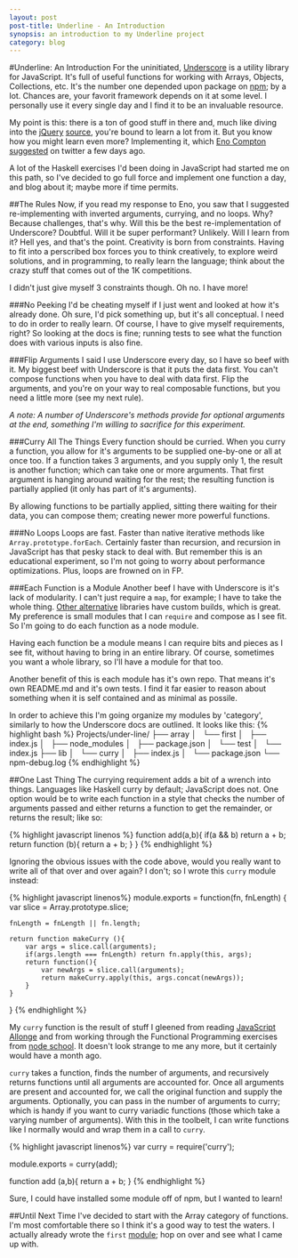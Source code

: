 ```yaml
---
layout: post
post-title: Underline - An Introduction
synopsis: an introduction to my Underline project
category: blog
---   
```


#Underline: An Introduction
For the uninitiated, [Underscore](http://underscorejs.org) is a utility library for JavaScript. It's full of useful functions for working with Arrays, Objects, Collections, etc. It's the number one depended upon package on [npm](https://npmjs.org/browse/depended); by a lot. Chances are, your favorit framework depends on it at some level. I personally use it every single day and I find it to be an invaluable resource.

My point is this: there is a ton of good stuff in there and, much like diving into the [jQuery](http://www.paulirish.com/2010/10-things-i-learned-from-the-jquery-source/) [source](http://www.paulirish.com/2011/11-more-things-i-learned-from-the-jquery-source/), you're bound to learn a lot from it. But you know how you might learn even more? Implementing it, which [Eno Compton](https://twitter.com/username_eno) [suggested](https://twitter.com/username_eno/status/413764143175331840) on twitter a few days ago. 

A lot of the Haskell exercises I'd been doing in JavaScript had started me on this path, so I've decided to go full force and implement one function a day, and blog about it; maybe more if time permits.

##The Rules
Now, if you read my response to Eno, you saw that I suggested re-implementing with inverted arguments, currying, and no loops. Why? Because challenges, that's why. Will this be the best re-implementation of Underscore? Doubtful. Will it be super performant? Unlikely. Will I learn from it? Hell yes, and that's the point. Creativity is born from constraints. Having to fit into a perscribed box forces you to think creatively, to explore weird solutions, and in programming, to really learn the language; think about the crazy stuff that comes out of the 1K competitions.

I didn't just give myself 3 constraints though. Oh no. I have more!

###No Peeking
I'd be cheating myself if I just went and looked at how it's already done. Oh sure, I'd pick something up, but it's all conceptual. I need to do in order to really learn. Of course, I have to give myself requirements, right? So looking at the docs is fine; running tests to see what the function does with various inputs is also fine.

###Flip Arguments
I said I use Underscore every day, so I have so beef with it. My biggest beef with Underscore is that it puts the data first. You can't compose functions when you have to deal with data first. Flip the arguments, and you're on your way to real composable functions, but you need a little more (see my next rule).

_A note: A number of Underscore's methods provide for optional arguments at the end, something I'm willing to sacrifice for this experiment._

###Curry All The Things
Every function should be curried. When you curry a function, you allow for it's arguments to be supplied one-by-one or all at once too. If a function takes 3 arguments, and you supply only 1, the result is another function; which can take one or more arguments. That first argument is hanging around waiting for the rest; the resulting function is partially applied (it only has part of it's arguments).

By allowing functions to be partially applied, sitting there waiting for their data, you can compose them; creating newer more powerful functions.

###No Loops
Loops are fast. Faster than native iterative methods like <code>Array.prototype.forEach</code>. Certainly faster than recursion, and recursion in JavaScript has that pesky stack to deal with. But remember this is an educational experiment, so I'm not going to worry about performance optimizations. Plus, loops are frowned on in FP.

###Each Function is a Module
Another beef I have with Underscore is it's lack of modularity. I can't just require a <code>map</code>, for example; I have to take the whole thing. [Other alternative](http://lodash.com/) libraries have custom builds, which is great. My preference is small modules that I can <code>require</code> and compose as I see fit. So I'm going to do each function as a node module. 

Having each function be a module means I can require bits and pieces as I see fit, without having to bring in an entire library. Of course, sometimes you want a whole library, so I'll have a module for that too.

Another benefit of this is each module has it's own repo. That means it's own README.md and it's own tests. I find it far easier to reason about something when it is self contained and as minimal as possile.

In order to achieve this I'm going organize my modules by 'category', similarly to how the Underscore docs are outlined. It looks like this:
{% highlight bash %}
Projects/under-line/
├── array
│   └── first
│       ├── index.js
│       ├── node_modules
│       ├── package.json
│       └── test
│           └── index.js
├── lib
│   └── curry
│       ├── index.js
│       └── package.json
└── npm-debug.log
{% endhighlight %}

##One Last Thing
The currying requirement adds a bit of a wrench into things. Languages like Haskell curry by default; JavaScript does not. One  option would be to write each function in a style that checks the number of arguments passed and either returns a function to get the remainder, or returns the result; like so:

{% highlight javascript linenos %}
function add(a,b){
	if(a && b) return a + b;
	return function (b){
		return a + b;
	}
}
{% endhighlight %}

Ignoring the obvious issues with the code above, would you really want to write all of that over and over again? I don't; so I wrote this <code>curry</code> module instead:

{% highlight javascript linenos%}
module.exports = function(fn, fnLength) {
	var slice = Array.prototype.slice;
	
	fnLength = fnLength || fn.length;

	return function makeCurry (){
		var args = slice.call(arguments);
		if(args.length === fnLength) return fn.apply(this, args);
		return function(){
			var newArgs = slice.call(arguments);
			return makeCurry.apply(this, args.concat(newArgs));
		}
	}
}
{% endhighlight %}

My <code>curry</code> function is the result of stuff I gleened from reading [JavaScript Allonge](http://leanpub.com/javascript-allonge) and from working through the Functional Programming exercises from [node school](http://nodeschool.io). It doesn't look strange to me any more, but it certainly would have a month ago.

<code>curry</code> takes a function, finds the number of arguments, and recursively returns functions until all arguments are accounted for. Once all arguments are present and accounted for, we call the original function and supply the arguments. Optionally, you can pass in the number of arguments to curry; which is handy if you want to curry variadic functions (those which take a varying number of arguments). With this in the toolbelt, I can write functions like I normally would and wrap them in a call to <code>curry</code>.

{% highlight javascript linenos%}
var curry = require('curry');

module.exports = curry(add);

function add (a,b){
	return a + b;
}
{% endhighlight %}

Sure, I could have installed some module off of npm, but I wanted to learn!

##Until Next Time
I've decided to start with the Array category of functions. I'm most comfortable there so I think it's a good way to test the waters. I actually already wrote the <code>first</code> [module](underline-array-first.html); hop on over and see what I came up with.


 
